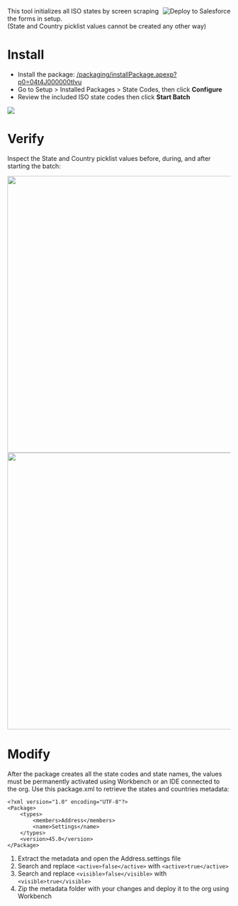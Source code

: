 <a href="https://githubsfdeploy.herokuapp.com?owner=bigassforce&amp;repo=statecodes&amp;ref=master">
<img align="right" alt="Deploy to Salesforce" src="https://raw.githubusercontent.com/afawcett/githubsfdeploy/master/deploy.png">
</a> This tool initializes all ISO states by screen scraping the forms in setup.<br />(State and Country picklist values cannot be created any other way)

# Install

- Install the package: <a href="https://login.salesforce.com/packaging/installPackage.apexp?p0=04t4J000000tIvu">/packaging/installPackage.apexp?p0=04t4J000000tIvu</a>
- Go to Setup > Installed Packages > State Codes, then click **Configure**
- Review the included ISO state codes then click **Start Batch**

<img src="https://raw.githubusercontent.com/wiki/bigassforce/statecodes/images/states-configure.png" />

# Verify

Inspect the State and Country picklist values before, during, and after starting the batch:

<img width="625" src="https://raw.githubusercontent.com/wiki/bigassforce/statecodes/images/states-completed.png" />
<img width="625" src="https://raw.githubusercontent.com/wiki/bigassforce/statecodes/images/states-after.png" />

# Modify

After the package creates all the state codes and state names, the values must be permanently activated using Workbench or an IDE connected to the org. Use this package.xml to retrieve the states and countries metadata:

```
<?xml version="1.0" encoding="UTF-8"?>
<Package>
    <types>
        <members>Address</members>
        <name>Settings</name>
    </types>
    <version>45.0</version>
</Package>
```

1. Extract the metadata and open the Address.settings file
2. Search and replace `<active>false</active>` with `<active>true</active>`
3. Search and replace `<visible>false</visible>` with `<visible>true</visible>`
4. Zip the metadata folder with your changes and deploy it to the org using Workbench
